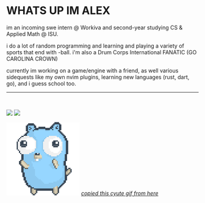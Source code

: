 <h1>WHATS UP IM ALEX</h1>
<p>im an incoming swe intern @ Workiva and second-year studying CS & Applied Math @ ISU.</p>

<p>i do a lot of random programming and learning and playing a variety of sports that end with -ball. i'm also a Drum Corps International FANATIC (GO CAROLINA CROWN)</p>

<p>currently im working on a game/engine with a friend, as well various sidequests like my own nvim plugins, learning new languages (rust, dart, go), and i guess school too.</p>

<hr/>
<br>
<p align="start">
  <img src ="https://github-readme-streak-stats.herokuapp.com?user=alexleyoung&theme=darcula&hide_border=true&background=FFFFFF00">
  <img height="50%" width="auto" src ="https://github-readme-stats.vercel.app/api/top-langs/?username=alexleyoung&layout=compact&hide_border=true&theme=darcula&bg_color=00000000&langs_count=6&hide=jupyter%20notebook,tex,css,php&exclude_repo=Pacman-AI">
</p>

![gopher dancing](./dancing-gopher.gif)
_[copied this cyute gif from here](https://github.com/bashbunni/bashbunni/tree/main)_
